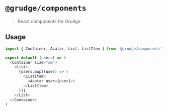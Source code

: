 # `@grudge/components`

> React components for Grudge

## Usage

```js
import { Container, Avatar, List, ListItem } from '@grudge/components';

export default (users) => (
  <Container size="sm">
    <List>
      {users.map((user) => (
        <ListItem>
          <Avatar user={user}/>
        </ListItem>
      ))}
    </List>
  </Container>
)
```
